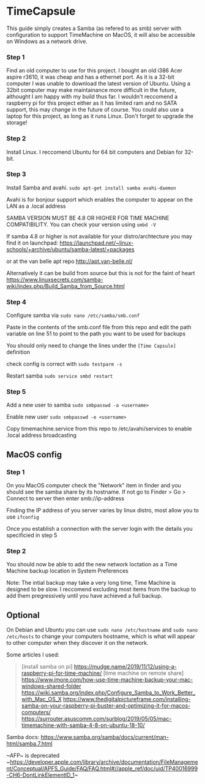 # TimeCapsule

This guide simply creates a Samba (as refered to as smb) server with configuration to support TimeMachine on MacOS, it will also be accessible on Windows as a network drive.

### Step 1
Find an old computer to use for this project. I bought an old i386 Acer aspire r3610, it was cheap and has a ethernet port. As it is a 32-bit computer I was unable to download the latest version of Ubuntu. Using a 32bit computer may make maintainance more difficult in the future, althought I am happy with my build thus far. I wouldn't reccomend a raspberry pi for this project either as it has limited ram and no SATA support, this may change in the future of course.
You could also use a laptop for this project, as long as it runs Linux. Don't forget to upgrade the storage!

### Step 2 
Install Linux. I reccomend Ubuntu for 64 bit computers and Debian for 32-bit. 

### Step 3
Install Samba and avahi.
`sudo apt-get install samba avahi-daemon`

Avahi is for bonjour support which enables the computer to appear on the LAN as a .local address

SAMBA VERSION MUST BE 4.8 OR HIGHER FOR TIME MACHINE COMPATIBILITY. You can check your version using `smbd -V`

If samba 4.8 or higher is not available for your distro/archtecture you may find it on launchpad:
https://launchpad.net/~linux-schools/+archive/ubuntu/samba-latest/+packages

or at the van belle apt repo
http://apt.van-belle.nl/

Alternatively it can be build from source but this is not for the faint of heart
https://www.linuxsecrets.com/samba-wiki/index.php/Build_Samba_from_Source.html



### Step 4
Configure samba via `sudo nano /etc/samba/smb.conf`

Paste in the contents of the smb.conf file from this repo and edit the path variable on line 51 to point to the path you want to be used for backups

You should only need to change the lines under the `[Time Capsule]` definition

check config is correct with `sudo testparm -s`

Restart samba `sudo service smbd restart`

### Step 5
Add a new user to samba `sudo smbpasswd -a <username>`

Enable new user `sudo smbpasswd -e <username>`

Copy timemachine.service from this repo to /etc/avahi/services to enable .local address broadcasting


## MacOS config

### Step 1
On you MacOS computer check the "Network" item in finder and you should see the samba share by its hostname. If not go to Finder > Go > Connect to server then enter smb://ip-address

Finding the IP address of you server varies by linux distro, most allow you to use `ifconfig`

Once you establish a connection with the server login with the details you specificied in step 5

### Step 2
You should now be able to add the new network loctation as a Time Machine backup location in System Preferences

Note: The intial backup may take a very long time, Time Machine is designed to be slow. I reccomend excluding most items from the backup to add them pregressively until you have achieved a full backup.

## Optional 

On Debian and Ubuntu you can use `sudo nano /etc/hostname` and `sudo nano /etc/hosts` to change your computers hostname, which is what will appear to other computer when they discover it on the network.



Some articles I used:

>[install samba on pi] https://mudge.name/2019/11/12/using-a-raspberry-pi-for-time-machine/
>[time machine on remote share] https://www.imore.com/how-use-time-machine-backup-your-mac-windows-shared-folder
>https://wiki.samba.org/index.php/Configure_Samba_to_Work_Better_with_Mac_OS_X
>https://www.thedigitalpictureframe.com/installing-samba-on-your-raspberry-pi-buster-and-optimizing-it-for-macos-computers/
>https://surrouter.asuscomm.com/surblog/2019/05/05/mac-timemachine-with-samba-4-8-on-ubuntu-18-10/

Samba docs: https://www.samba.org/samba/docs/current/man-html/samba.7.html

~AFP~ is deprecated
~https://developer.apple.com/library/archive/documentation/FileManagement/Conceptual/APFS_Guide/FAQ/FAQ.html#//apple_ref/doc/uid/TP40016999-CH6-DontLinkElementID_1~




